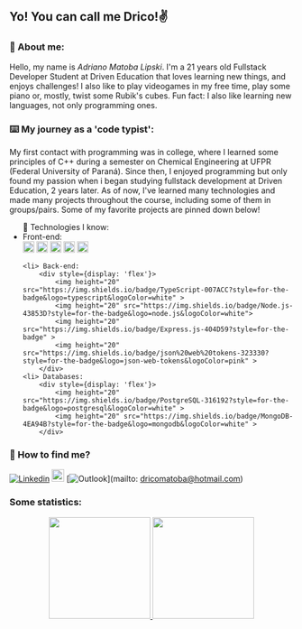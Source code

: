## Yo! You can call me Drico!✌️

### 🗿 About me:

Hello, my name is _Adriano Matoba Lipski_. I'm a 21 years old Fullstack Developer Student at Driven Education that loves learning new things, and enjoys challenges! I also like to play videogames in my free time, play some piano or, mostly, twist some Rubik's cubes. Fun fact: I also like learning new languages, not only programming ones.

### ⌨️ My journey as a 'code typist':

My first contact with programming was in college, where I learned some principles of C++ during a semester on Chemical Engineering at UFPR (Federal University of Paraná). Since then, I enjoyed programming but only found my passion when i began studying fullstack development at Driven Education, 2 years later. As of now, I've learned many technologies and made many projects throughout the course, including some of them in groups/pairs. Some of my favorite projects are pinned down below!

<ul>🌱 Technologies I know:
    <li> Front-end:
         <div style={display: 'flex'}>
           <img height="20" src="https://img.shields.io/badge/JavaScript-F7DF1E?style=for-the-badge&logo=javascript&logoColor=black" >
            <img height="20" src="https://img.shields.io/badge/CSS3-1572B6?style=for-the-badge&logo=css3&logoColor=white" >
            <img height="20" src="https://img.shields.io/badge/HTML5-E34F26?style=for-the-badge&logo=html5&logoColor=white" >
            <img height="20" src="https://img.shields.io/badge/React-20232A?style=for-the-badge&logo=react&logoColor=61DAFB" >
            <img height="20" src="https://img.shields.io/badge/styled--components-DB7093?style=for-the-badge&logo=styled-components&logoColor=white" >
        </div>

    <li> Back-end:
        <div style={display: 'flex'}>
            <img height="20" src="https://img.shields.io/badge/TypeScript-007ACC?style=for-the-badge&logo=typescript&logoColor=white" >
            <img height="20" src="https://img.shields.io/badge/Node.js-43853D?style=for-the-badge&logo=node.js&logoColor=white">
            <img height="20" src="https://img.shields.io/badge/Express.js-404D59?style=for-the-badge" >
            <img height="20" src="https://img.shields.io/badge/json%20web%20tokens-323330?style=for-the-badge&logo=json-web-tokens&logoColor=pink" >
        </div>
    <li> Databases:
        <div style={display: 'flex'}>
            <img height="20" src="https://img.shields.io/badge/PostgreSQL-316192?style=for-the-badge&logo=postgresql&logoColor=white" >
            <img height="20" src="https://img.shields.io/badge/MongoDB-4EA94B?style=for-the-badge&logo=mongodb&logoColor=white" >
        </div>
</ul>

### 🔎 How to find me?

[![Linkedin](https://img.shields.io/badge/-LinkedIn-blue?style=flat&logo=Linkedin&logoColor=white)](https://www.linkedin.com/in/amlipski/)
[<img src="https://img.shields.io/github/followers/adnanbezerra?label=follow&style=social" height="22" title="Follow me" />](https://github.com/dr1co)
[![Outlook](https://img.shields.io/badge/Microsoft_Outlook-0078D4?style=for-the-badge&logo=microsoft-outlook&logoColor=white)](mailto: dricomatoba@hotmail.com)

### Some statistics:

<div align="center">
  <a href="https://github.com/dr1co">
  <img height="180em" src="https://github-readme-stats.vercel.app/api?username=dr1co&show_icons=true&theme=dark&include_all_commits=true&count_private=true"/>
  <img height="180em" src="https://github-readme-stats.vercel.app/api/top-langs/?username=dr1co&layout=compact&langs_count=7&theme=dark"/>
  </a>
</div>
